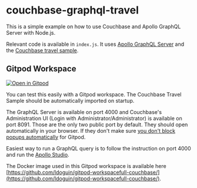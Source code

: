 # couchbase-graphql-travel

This is a simple example on how to use Couchbase and Apollo GraphQL Server with Node.js.

Relevant code is available in `index.js`. It uses [Apollo GraphQL Server](https://www.apollographql.com/docs/apollo-server/getting-started/) and the [Couchbase travel sample](https://docs.couchbase.com/java-sdk/current/ref/travel-app-data-model.html).

## Gitpod Workspace

[![Open in Gitpod](https://gitpod.io/button/open-in-gitpod.svg)](https://gitpod.io/#https://github.com/ldoguin/couchbase-graphql-travel)

You can test this easily with a Gitpod workspace. The Couchbase Travel Sample should be automatically imported on startup.

The GraphQL Server is available on port 4000 and Couchbase's Administration UI (Login with Administrator/Administrator) is available on port 8091. Those are the only two public port by default. They should open automatically in your browser. If they don't make sure [you don't block popups automatically](https://www.gitpod.io/docs/configure/browser-settings) for Gitpod.

Easiest way to run a GraphQL query is to follow the instruction on port 4000 and run the [Apollo Studio](https://studio.apollographql.com/sandbox/explorer).

The Docker image used in this Gitpod workspace is available here [https://github.com/ldoguin/gitpod-workspacefull-couchbase/](https://github.com/ldoguin/gitpod-workspacefull-couchbase/).
